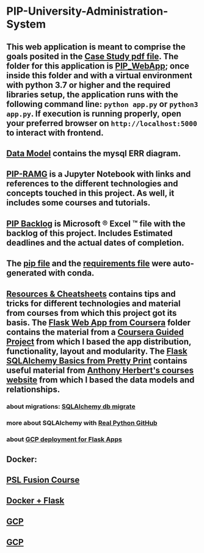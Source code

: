 # PIP-University-Administration-System

## This web application is meant to comprise the goals posited in the [Case Study pdf file](CaseStudy.pdf). The folder for this application is [PIP_WebApp](PIP_WebApp/); once inside this folder and with a virtual environment with python 3.7 or higher and the required libraries setup, the application runs with the following command line: `python app.py` or `python3 app.py`. If execution is running properly, open your preferred browser on `http://localhost:5000` to interact with frontend.

## [Data Model](Data_Model/) contains the mysql ERR diagram.

## [PIP-RAMG](PIP-RAMG.ipynb) is a Jupyter Notebook with links and references to the different technologies and concepts touched in this project. As well, it includes some courses and tutorials. 

## [PIP Backlog](PIP-Backlog.xlsx) is Microsoft ® Excel ™ file with the backlog of this project. Includes Estimated deadlines and the actual dates of completion. 

## The [pip file](pip.yml) and the [requirements file](requirements.txt) were auto-generated with conda.

## [Resources & Cheatsheets](Resources_&_Cheatsheets/) contains tips and tricks for different technologies and material from courses from which this project got its basis. The [Flask Web App from Coursera](Flask_Web_App_Coursera/) folder contains the material from a [Coursera Guided Project](https://www.coursera.org/projects/python-flask) from which I based the app distribution, functionality, layout and modularity. The [Flask SQLAlchemy Basics from Pretty Print](Resources_&_Cheatsheets/flask_sqlalchemy_basics_Pretty_Print) contains useful material from [Anthony Herbert's courses website](https://prettyprinted.com/) from which I based the data models and relationships. 

### about migrations: [SQLAlchemy db migrate](https://www.youtube.com/watch?v=wCa_H4U-QTM)
### more about SQLAlchemy with [Real Python GitHub](https://github.com/realpython/materials/tree/master/python-sqlite-sqlalchemy)
### about [GCP deployment for Flask Apps](https://www.youtube.com/watch?v=1hd05Ti79AM)

## Docker: 
## [PSL Fusion Course](https://ehec.fa.em2.oraclecloud.com/hcmUI/faces/FuseWelcome?_adf.ctrl-state=hm4yqnd1y_1&_adf.no-new-window-redirect=true&_afrLoop=8373842398717950&_afrWindowMode=2&_afrWindowId=obntqs4nr&_afrFS=16&_afrMT=screen&_afrMFW=1215&_afrMFH=649&_afrMFDW=1280&_afrMFDH=720&_afrMFC=8&_afrMFCI=0&_afrMFM=0&_afrMFR=144&_afrMFG=0&_afrMFS=0&_afrMFO=0)
## [Docker + Flask](https://towardsdatascience.com/how-to-dockerize-an-existing-flask-application-115408463e1c)
## [GCP](https://towardsdatascience.com/deploy-a-dockerized-flask-app-to-google-cloud-platform-71d91b39b25e)
## [GCP](https://towardsdatascience.com/deploying-containers-with-docker-gcp-cloud-run-and-flask-restful-809e0ffa1f3)